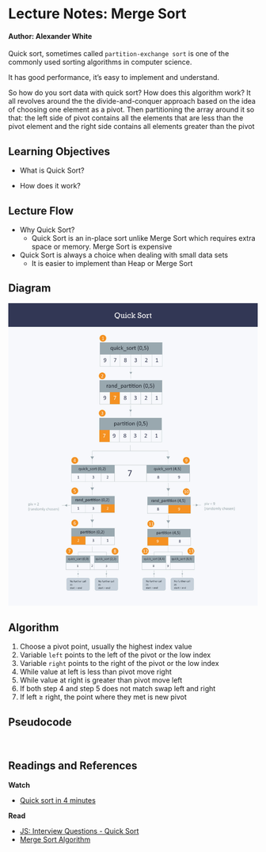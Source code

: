# Lecture Notes: Merge Sort
#### Author: Alexander White

Quick sort, sometimes called `partition-exchange sort` is one of the commonly used sorting algorithms in computer science.

It has good performance, it’s easy to implement and understand.

So how do you sort data with quick sort? How does this algorithm work? It all revolves around the the divide-and-conquer approach based on the idea of choosing one element as a pivot. Then partitioning the array around it so that: the left side of pivot contains all the elements that are less than the pivot element and the right side contains all elements greater than the pivot

## Learning Objectives
* What is Quick Sort?

* How does it work?


## Lecture Flow

* Why Quick Sort?
  * Quick Sort is an in-place sort unlike Merge Sort which requires extra space or memory. Merge Sort is expensive
* Quick Sort is always a choice when dealing with small data sets
  * It is easier to implement than Heap or Merge Sort
  
## Diagram
![Quick Sort Diagram](./assets/quick-sort-lecture.jpg)
<!-- Reference -->
<!-- https://www.hackerearth.com/practice/algorithms/sorting/quick-sort/tutorial/ -->

## Algorithm

1. Choose a pivot point, usually the highest index value
2. Variable `left` points to the left of the pivot or the low index
3. Variable `right` points to the right of the pivot or the low index
4. While value at left is less than pivot move right
5. While value at right is greater than pivot move left
6. If both step 4 and step 5 does not match swap left and right
7. If left ≥ right, the point where they met is new pivot

## Pseudocode

```javascript
             
```

## Readings and References

**Watch**

* [Quick sort in 4 minutes](https://www.youtube.com/watch?v=Hoixgm4-P4M)

**Read**

* [JS: Interview Questions - Quick Sort](https://khan4019.github.io/front-end-Interview-Questions/sort.html#quickSort)
* [Merge Sort Algorithm](https://www.interviewbit.com/tutorial/merge-sort-algorithm/)

<!-- **Bookmark** -->
